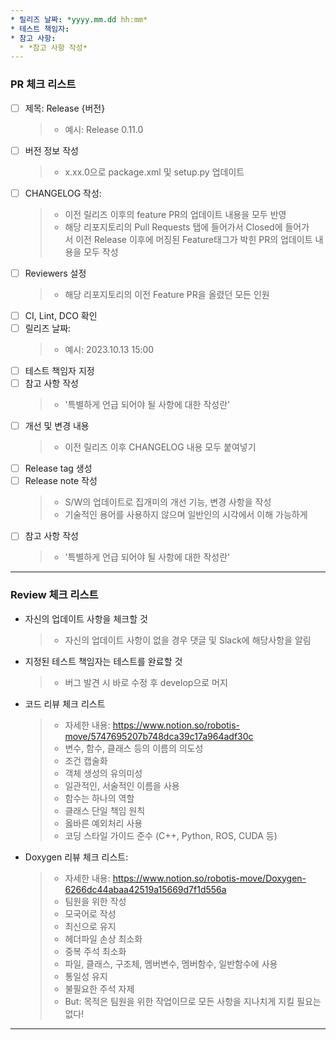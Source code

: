```yaml
---
* 릴리즈 날짜: *yyyy.mm.dd hh:mm*
* 테스트 책임자:
* 참고 사항:
  * *참고 사항 작성*
---
```

### PR 체크 리스트
- [ ] 제목: Release {버전}
  > * 예시: Release 0.11.0
- [ ] 버전 정보 작성
  > * x.xx.0으로 package.xml 및 setup.py 업데이트
- [ ] CHANGELOG 작성:
  > * 이전 릴리즈 이후의 feature PR의 업데이트 내용을 모두 반영
  > * 해당 리포지토리의 Pull Requests 탭에 들어가서 Closed에 들어가서 이전 Release 이후에 머징된 Feature태그가 박힌 PR의 업데이트 내용을 모두 작성
- [ ] Reviewers 설정
  > * 해당 리포지토리의 이전 Feature PR을 올렸던 모든 인원
- [ ] CI, Lint, DCO 확인
- [ ] 릴리즈 날짜:
  > * 예시: 2023.10.13 15:00
- [ ] 테스트 책임자 지정
- [ ] 참고 사항 작성
  > * '특별하게 언급 되어야 될 사항에 대한 작성란'
- [ ] 개선 및 변경 내용
  > * 이전 릴리즈 이후 CHANGELOG 내용 모두 붙여넣기
- [ ] Release tag 생성
- [ ] Release note 작성
  > * S/W의 업데이트로 집개미의 개선 기능, 변경 사항을 작성
  > * 기술적인 용어를 사용하지 않으며 일반인의 시각에서 이해 가능하게
- [ ] 참고 사항 작성
  > * '특별하게 언급 되어야 될 사항에 대한 작성란'
---
### Review 체크 리스트
* 자신의 업데이트 사항을 체크할 것
  > * 자신의 업데이트 사항이 없을 경우 댓글 및 Slack에 해당사항을 알림

* 지정된 테스트 책임자는 테스트를 완료할 것
  > * 버그 발견 시 바로 수정 후 develop으로 머지

* 코드 리뷰 체크 리스트
  > * 자세한 내용: https://www.notion.so/robotis-move/5747695207b748dca39c17a964adf30c
  > * 변수, 함수, 클래스 등의 이름의 의도성
  > * 조건 캡술화
  > * 객체 생성의 유의미성
  > * 일관적인, 서술적인 이름을 사용
  > * 함수는 하나의 역할
  > * 클래스 단일 책임 원칙
  > * 옳바른 예외처리 사용
  > * 코딩 스타일 가이드 준수 (C++, Python, ROS, CUDA 등)

* Doxygen 리뷰 체크 리스트:
  > * 자세한 내용: https://www.notion.so/robotis-move/Doxygen-6266dc44abaa42519a15669d7f1d556a
  > * 팀원을 위한 작성
  > * 모국어로 작성
  > * 최신으로 유지
  > * 헤더파일 손상 최소화
  > * 중복 주석 최소화
  > * 파일, 클래스, 구조체, 멤버변수, 멤버함수, 일반함수에 사용
  > * 통일성 유지
  > * 불필요한 주석 자제
  > * But: 목적은 팀원을 위한 작업이므로 모든 사항을 지나치게 지킬 필요는 없다!
---